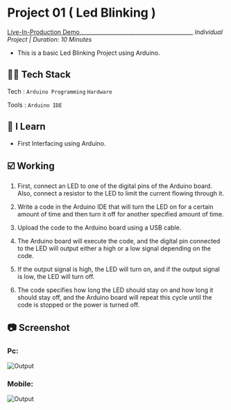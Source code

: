 # Project 01 ( Led Blinking )
[Live-In-Production Demo](https://wokwi.com/projects/363461862718731265)_________________________________________ _Individual Project | Duration: 10 Minutes_ <br>
- This is a basic Led Blinking Project using Arduino.

## 👨‍💻 Tech Stack
Tech : `Arduino Programming` `Hardware` <br>

Tools : `Arduino IDE`

## 📝 I Learn
- First Interfacing using Arduino.

## ☑️ Working
1. First, connect an LED to one of the digital pins of the Arduino board. Also, connect a resistor to the LED to limit the current flowing through it.

2. Write a code in the Arduino IDE that will turn the LED on for a certain amount of time and then turn it off for another specified amount of time.

3. Upload the code to the Arduino board using a USB cable.

4. The Arduino board will execute the code, and the digital pin connected to the LED will output either a high or a low signal depending on the code.

5. If the output signal is high, the LED will turn on, and if the output signal is low, the LED will turn off.

6. The code specifies how long the LED should stay on and how long it should stay off, and the Arduino board will repeat this cycle until the code is stopped or the      power is turned off.


## 📷 Screenshot

### Pc:

<img src="./" alt="Output">

### Mobile:

<img src="./Mobile.png" alt="Output">

